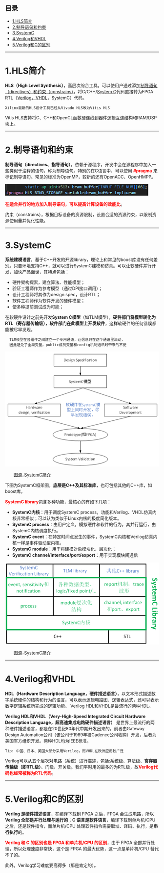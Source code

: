 ## 目录
* [1.HLS简介](#p1)
* [2.制导语句和约束](#p2)
* [3.SystemC](#p3)
* [4.Verilog和VHDL](#p4)
* [5.Verilog和C的区别](#p5)

****
# 1.HLS简介<a id="p1"></a>
**HLS（High Level Synthesis）**，高层次综合工具，可以使用户通过添加[制导语句（directives）和约束（constrains）](#2.制导语句和约束)，将C/C++/[System C](#3.SystemC)代码直接转为FPGA RTL（[Verilog，VHDL](#4.Verilog和VHDL)，SystemC）代码。

	Xilinx最新的HLS设计工具已经从Vivado HLS改为Vitis HLS
	
Vitis HLS支持将C、C++和OpenCL函数硬连线到器件逻辑互连结构和RAM/DSP块上。

****
# 2.制导语句和约束<a id="p2"></a>
**制导语句（directives、指导语句）**，依赖于源程序，开发中会在源程序中加入一些类似于注释的语句，称为制导语句。特别的在C语言中，可以使用 <font color=Red>**#pragma**</font> 来标记制导语句。常见的标准为OpenMP，较新的还有OpenACC、OpenHMPP。

![在这里插入图片描述](./images/1/FPGA_1_1.jpg)


<font color=Red>**在适合并行的地方加入制导语句，可以提高计算设备的效能比**</font>。

约束（constrains），根据目标设备的资源限制，设置合适的资源约束，以限制资源使用量并优化性能。

****
# 3.SystemC<a id="p3"></a>
**系统建模语言**，基于C++开发的开源library，理论上和常见的boost库没有任何差别。只要环境支持C++，就可以进行SystemC建模和仿真。可以让软硬件并行开发，加快产品面世，其特点包括：
* 硬件架构探索，建立算法、性能模型；
* 验证工程师作为参考模型（通过DPI接口调用）；
* 设计工程师将其作为design spec，设计RTL；
* 软件工程师作为软件开发的硬件模型；
* 使多种提前测试成为可能；

在软硬件设计之前先开发**System C模型**（如TLM模型），**硬件部门将模型转化为RTL（寄存器传输级），软件部门在此模型上开发软件**，这样软硬件的任何错误都能被尽早发现。

	  TLM模型在各组件之间建立一个专用通道，让信息只在这个通道里流动，
	  因此避免了全局变量，public成员变量和config机制通讯时带来的不便

![在这里插入图片描述](./images/1/FPGA_1_2.jpg)

&emsp;&emsp;[图源-SystemC简介](https://blog.csdn.net/gsjthxy/article/details/126099348)

下图为SystemC框架图，**底层是C++及其标准库**，也可包括其他的C++库，如boost库。

<font color=Red>**SystemC library**</font>包含多种功能，最核心的有如下几项：
* **SystemC内核**：用于调度SystemC process，功能和Verilog、VHDL仿真内核非常相似；可以认为类似于Linux内核的极度简化版本。
* **SystemC process**：由用户定义，模拟硬件和软件的行为。其并行运行，由SystemC内核调度执行。
* **SystemC event**：在特定时间点发生的事件，SystemC内核和Verilog仿真内核一样是事件驱动型内核。
* **SystemC module**：用于将建模对象模块化、层次化；
* **SystemC channel/interface/port/export**：用于实现模块间通信

![在这里插入图片描述](./images/1/FPGA_1_3.jpg)

&emsp;&emsp;[图源-SystemC简介](https://blog.csdn.net/gsjthxy/article/details/126099348)

****
# 4.Verilog和VHDL<a id="p4"></a>
**HDL（Hardware Description Language，硬件描述语言）**，以文本形式描述数字系统硬件的结构和行为的语言，可以表示逻辑电路图、逻辑表达式，还可以表示数字逻辑系统所完成的逻辑功能。
Verilog HDL和VHDL是最流行的两种HDL。

**Verilog HDL和VHDL（Very-High-Speed Integrated Circuit Hardware Description Language，超高速集成电路硬件描述语言）** 是世界上最流行的两种硬件描述语言，都是在20世纪80年代中期开发出来的。前者由Gateway Design Automation公司（该公司于1989年被Cadence公司收购）开发，后者为美国军方组织开发。两种HDL均为IEEE标准。

	Tip: 中国、日本、美国大部分采用Verilog，而VHDL在欧洲应用较广泛
	
Verilog可以从五个层次对电路（系统）进行描述，包括:系统级、算法级、**寄存器传输级（即RTL级）**、门级、开关级。我们平时用的最多的为RTL级，故<font color=Red>**Verilog代码也经常被称为RTL代码**</font>。

****
# 5.Verilog和C的区别<a id="p5"></a>

**Verilog 是硬件描述语言**，在编译下载到 FPGA 之后，FPGA 会生成电路，所以 **Verilog 全部是并行处理与运行的**；**C 语言是软件语言**，编译下载到单片机/CPU 之后，还是软件指令，而单片机/CPU 处理软件指令需要取址、译码、执行，是**串行执行**的。

<font color=Red>**Verilog 和 C 的区别也是 FPGA 和单片机/CPU 的区别**</font>，由于 FPGA 全部并行处理，所以处理速度非常快，这个是 FPGA 的最大优势，这一点是单片机/CPU 替代不了的。

此外，Verilog学习难度要高得多（那是肯定的）。
